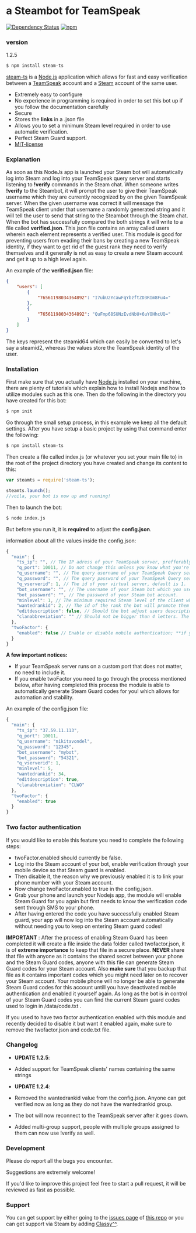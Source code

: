 # a Steambot for TeamSpeak
[![Dependency Status](https://david-dm.org/nikitavondel/steam-ts.svg)](https://david-dm.org/nikitavondel/steam-ts) [![npm](https://img.shields.io/npm/dt/steam-ts.svg)](https://www.npmjs.com/package/steam-ts)

### version
1.2.5

```sh
$ npm install steam-ts
```

[steam-ts] is a [Node.js] application which allows for fast and easy verification between a [TeamSpeak] account and a [Steam] account of the same user.

  - Extremely easy to configure
  - No experience in programming is required in order to set this bot up if you follow the documentation carefully
  - Secure
  - Stores the **links** in a .json file
  - Allows you to set a minimum Steam level required in order to use automatic verification.
  - Perfect Steam Guard support.
  - [MIT-license]

### Explanation

As soon as this NodeJs app is launched your Steam bot will automatically log into Steam and log into your TeamSpeak query server and starts listening to **!verify** commands in the Steam chat.
When someone writes **!verify** to the Steambot, it will prompt the user to give their TeamSpeak username which they are currently recognized by on the given TeamSpeak server.
When the given username was correct it will message the TeamSpeak client under that username a randomly generated string and it will tell the user to send that string to the Steambot through the Steam chat. When the bot has successfully compared the both strings it will write to a file called **verified.json**.
This json file contains an array called users wherein each element represents a verified user. This module is good for preventing users from evading their bans by creating a new TeamSpeak identity, if they want to get rid of the guest rank they need to verify themselves and it generally is not as easy to create a new Steam account and get it up to a high level again.

An example of the **verified.json** file:
```json
{
    "users": [
        {
            "76561198034364892": "I7ubU2YcawFqYbzftZD3RIm8Fu4="
        },
        {
            "76561198034364892": "QuFmp68SUNzEvdNbU+6uYOHhcUQ="
        }
    ]
}
```
The keys represent the steamid64 which can easily be converted to let's say a steamid2, whereas the values store the TeamSpeak identity of the user.

### Installation

First make sure that you actually have [Node.js] installed on your machine, there are plenty of tutorials which explain how to install Nodejs and how to utilize modules such as this one.
Then do the following in the directory you have created for this bot:
```sh
$ npm init
```

Go through the small setup process, in this example we keep all the default settings. After you have setup a basic project by using that command enter the following:
```sh
$ npm install steam-ts
```

Then create a file called index.js (or whatever you set your main file to) in the root of the project directory you have created and change its content to this:
```javascript
var steamts = require('steam-ts');

steamts.launch();
//voila, your bot is now up and running!
```

Then to launch the bot:
```sh
$ node index.js
```

But before you run it, it is **required** to adjust the **config.json**.

information about all the values inside the config.json:

```javascript
{
  "main": {
    "ts_ip": "", // The IP adress of your TeamSpeak server, prefferably not a domain name and cannot contain a port. (Custom ports are not indicated.)
    "q_port": 10011, // Do not change this unless you know what you're doing. This is your TeamSpeak Query port and not your 'normal' port.
    "q_username": "", // The query username of your TeamSpeak Query server. (As admin: tools>ServerQuery Login)
    "q_password": "", // The query password of your TeamSpeak Query server.
    "q_vserverid": 1, // The id of your virtual server, default is 1.
    "bot_username": "", // The username of your Steam bot which you use to log in.
    "bot_password": "", // The password of your Steam bot account.
    "minlevel": 1, // The minimum required Steam level of the client who wants to utilize the verification system. Shouldn't be 0.
    "wantedrankid": 2, // The id of the rank the bot will promote them to once they are verified. (verified rank)
    "editdescription": false, // Should the bot adjust users descriptions as well so that it will display their steamid64 there?
    "clanabbreviation": "" // Should not be bigger than 4 letters. The abbreviation of your clan name if you have one.
  },
  "twoFactor": {
    "enabled": false // Enable or disable mobile authentication; **if you want to let this module support the two factor authentication you need to go through a small process described below!**
  }
}
```

**A few important notices:**
  - If your TeamSpeak server runs on a custom port that does not matter, no need to include it.
  - If you enable twoFactor you need to go through the process mentioned below, after having completed this process the module is able to automatically generate Steam Guard codes for you!
  which allows for automation and stability.

An example of the config.json file:

```javascript
{
  "main": {
    "ts_ip": "37.59.11.113",
    "q_port": 10011,
    "q_username": "nikitavondel",
    "q_password": "12345",
    "bot_username": "mybot",
    "bot_password": "54321",
    "q_vserverid": 1,
    "minlevel": 5,
    "wantedrankid": 34,
    "editdescription": true,
    "clanabbreviation": "CLWO"
  },
  "twoFactor": {
    "enabled": true
  }
}
```

### Two factor authentication

If you would like to enable this feature you need to complete the following steps:
- twoFactor.enabled should currently be false.
- Log into the Steam account of your bot, enable verification through your mobile device so that Steam guard is enabled.
- Then disable it, the reason why we previously enabled it is to link your phone number with your Steam account.
- Now change twoFactor.enabled to true in the config.json.
- Grab your phone and launch your Nodejs app, the module will enable Steam Guard for you again but first needs to know the verification code sent through SMS to your phone.
- After having entered the code you have successfully enabled Steam guard, your app will now log into the Steam account automatically without needing you to keep on entering Steam guard codes!

**IMPORTANT** : After the process of enabling Steam Guard has been completed it will create a file inside the data folder called twofactor.json, it is of **extreme importance** to keep that file in a secure place.
**NEVER** share that file with anyone as it contains the shared secret between your phone and the Steam Guard codes, anyone with this file can generate Steam Guard codes for your Steam account.
Also **make sure** that you backup that file as it contains important codes which you might need later on to recover your Steam account.
Your mobile phone will no longer be able to generate Steam Guard codes for this account untill you have deactivated mobile authentication and enabled it yourself again. As long as the bot
is in control of your Steam Guard codes you can find the current Steam guard codes used to login in /data/code.txt .

If you used to have two factor authentication enabled with this module and recently decided to disable it but want it enabled again, make sure to remove the twofactor.json and code.txt file.


### Changelog
- **UPDATE 1.2.5**:
- Added support for TeamSpeak clients' names containing the same strings 

- **UPDATE 1.2.4**:
- Removed the wantedrankid value from the config.json. Anyone can get verified now as long as they do not have the wantedrankid group.
- The bot will now reconnect to the TeamSpeak server after it goes down.
- Added multi-group support, people with multiple groups assigned to them can now use !verify as well.

### Development

Please do report all the bugs you encounter.

Suggestions are extremely welcome!

If you'd like to improve this project feel free to start a pull request, it will be reviewed as fast as possible.


### Support

You can get support by either going to the [issues page] of [this repo] or you can get support via Steam by adding [Classy^^].


[issues page]: <https://github.com/nikitavondel/steam-ts/issues>
[steam-ts]: <https://www.npmjs.com/package/steam-ts>
[Node.js]: <https://nodejs.org>
[TeamSpeak]: <https://teamspeak.com/>
[Steam]: <https://steamcommunity.com/>
[MIT-license]: <https://opensource.org/licenses/MIT>
[extended-default]: <http://addons.teamspeak.com/directory/skins/stylesheets/Extended-Client-Info.html>
[gameDig's page]: <https://github.com/sonicsnes/node-gamedig#supported>
[this repo]: <https://github.com/nikitavondel/steam-ts>
[Classy^^]: <http://steamcommunity.com/profiles/76561198034364892>
